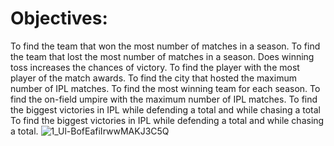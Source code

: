 # Objectives:
To find the team that won the most number of matches in a season.
To find the team that lost the most number of matches in a season.
Does winning toss increases the chances of victory.
To find the player with the most player of the match awards.
To find the city that hosted the maximum number of IPL matches.
To find the most winning team for each season.
To find the on-field umpire with the maximum number of IPL matches.
To find the biggest victories in IPL while defending a total and while chasing a total
To find the biggest victories in IPL while defending a total and while chasing a total.
![1_Ul-BofEafiIrwwMAKJ3C5Q](https://user-images.githubusercontent.com/76897778/157059893-71463704-a82b-4a1e-ac98-1e522c794150.png)
